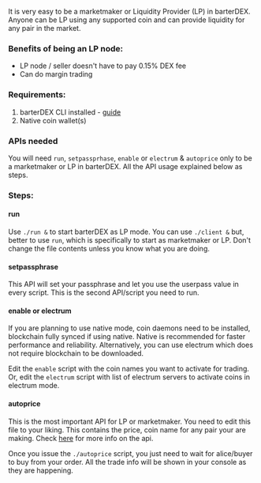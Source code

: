 It is very easy to be a marketmaker or Liquidity Provider (LP) in barterDEX. Anyone can be LP using any supported coin and can provide liquidity for any pair in the market.

### Benefits of being an LP node:
* LP node / seller doesn't have to pay 0.15% DEX fee
* Can do margin trading

### Requirements:

1. barterDEX CLI installed - [guide](https://github.com/KomodoPlatform/KomodoPlatform/wiki/Installing-and-Using-Komodo-Platform-(barterDEX))
2. Native coin wallet(s)

### APIs needed
You will need `run`, `setpassprhase`, `enable` or `electrum` & `autoprice` only to be a marketmaker or LP in barterDEX. All the API usage explained below as steps.

### Steps:

#### run
Use `./run &` to start barterDEX as LP mode. You can use `./client &` but, better to use `run`, which is specifically to start as marketmaker or LP. Don't change the file contents unless you know what you are doing.

#### setpassphrase
This API will set your passphrase and let you use the userpass value in every script. This is the second API/script you need to run.

#### enable or electrum
If you are planning to use native mode, coin daemons need to be installed, blockchain fully synced if using native. Native is recommended for faster performance and reliability. Alternatively, you can use electrum which does not require blockchain to be downloaded.

Edit the `enable` script with the coin names you want to activate for trading. Or, edit the `electrum` script with list of electrum servers to activate coins in electrum mode.

#### autoprice
This is the most important API for LP or marketmaker. You need to edit this file to your liking. This contains the price, coin name for any pair your are making. Check [here](https://github.com/KomodoPlatform/KomodoPlatform/wiki/barterDEX-API-Summary-by-Category#autoprice) for more info on the api.

Once you issue the `./autoprice` script, you just need to wait for alice/buyer to buy from your order. All the trade info will be shown in your console as they are happening.